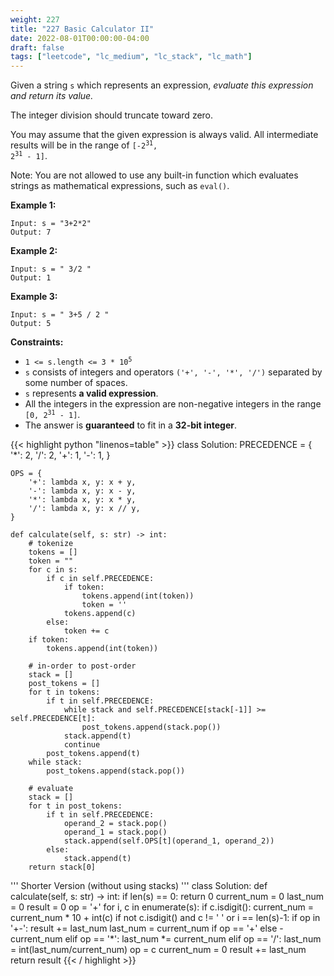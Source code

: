 ```yaml
---
weight: 227
title: "227 Basic Calculator II"
date: 2022-08-01T00:00:00-04:00
draft: false
tags: ["leetcode", "lc_medium", "lc_stack", "lc_math"]
---
```


Given a string `s` which represents an expression, _evaluate this expression and return its value._

The integer division should truncate toward zero.

You may assume that the given expression is always valid. All intermediate results will be in the range of <code>[-2<sup>31</sup>, 2<sup>31</sup> - 1]</code>.

Note: You are not allowed to use any built-in function which evaluates strings as mathematical expressions, such as `eval()`.

**Example 1:**
```
Input: s = "3+2*2"
Output: 7
```
**Example 2:**
```
Input: s = " 3/2 "
Output: 1
```
**Example 3:**
```
Input: s = " 3+5 / 2 "
Output: 5
```

**Constraints:**
- <code>1 <= s.length <= 3 * 10<sup>5</sup></code>
- `s` consists of integers and operators `('+', '-', '*', '/')` separated by some number of spaces.
- `s` represents **a valid expression**.
- All the integers in the expression are non-negative integers in the range <code>[0, 2<sup>31</sup> - 1]</code>.
- The answer is **guaranteed** to fit in a **32-bit integer**.

<div class="tabs"></div>
<div class="tab-content">
<div id="python" class="lang">
{{< highlight python "linenos=table" >}}
class Solution:
    PRECEDENCE = {
        '*': 2,
        '/': 2,
        '+': 1,
        '-': 1,
    }
    
    OPS = {
        '+': lambda x, y: x + y,
        '-': lambda x, y: x - y,
        '*': lambda x, y: x * y,
        '/': lambda x, y: x // y,
    }
    
    def calculate(self, s: str) -> int:
        # tokenize
        tokens = []
        token = ""
        for c in s:
            if c in self.PRECEDENCE:
                if token:
                    tokens.append(int(token))
                    token = ''
                tokens.append(c)
            else:
                token += c
        if token:
            tokens.append(int(token))
        
        # in-order to post-order
        stack = []
        post_tokens = []
        for t in tokens:
            if t in self.PRECEDENCE:
                while stack and self.PRECEDENCE[stack[-1]] >= self.PRECEDENCE[t]:
                    post_tokens.append(stack.pop())
                stack.append(t)
                continue
            post_tokens.append(t)
        while stack:
            post_tokens.append(stack.pop())
        
        # evaluate
        stack = []
        for t in post_tokens:
            if t in self.PRECEDENCE:
                operand_2 = stack.pop()
                operand_1 = stack.pop()
                stack.append(self.OPS[t](operand_1, operand_2))
            else:
                stack.append(t)
        return stack[0]


'''
Shorter Version (without using stacks)
'''
class Solution:
    def calculate(self, s: str) -> int:
        if len(s) == 0:
            return 0
        current_num = 0
        last_num = 0
        result = 0
        op = '+'
        for i, c in enumerate(s):
            if c.isdigit():
                current_num = current_num * 10 + int(c)
            if not c.isdigit() and c != ' ' or i == len(s)-1:
                if op in '+-':
                    result += last_num
                    last_num = current_num if op == '+' else -current_num
                elif op == '*':
                    last_num *= current_num
                elif op == '/':
                    last_num = int(last_num/current_num)
                op = c
                current_num = 0
        result += last_num
        return result
{{< / highlight >}}
</div>
</div>
